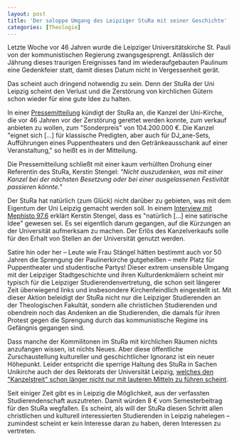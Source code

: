 ```yaml
---
layout: post
title: 'Der saloppe Umgang des Leipziger StuRa mit seiner Geschichte'
categories: [Theologie]
---
```


Letzte Woche vor 46 Jahren wurde die Leipziger Universitätskirche St. Pauli von der kommunistischen Regierung zwangsgesprengt. Anlässlich der Jährung dieses traurigen Ereignisses fand im wiederaufgebauten Paulinum eine Gedenkfeier statt, damit dieses Datum nicht in Vergessenheit gerät.

Das scheint auch dringend notwendig zu sein. Denn der StuRa der Uni Leipzig scheint den Verlust und die Zerstörung von kirchlichen Gütern schon wieder für eine gute Idee zu halten.

In einer [Pressemitteilung](http://stura.uni-leipzig.de/news/kanzelverkauf-fuer-die-hochschulfinanzierung-sachsen) kündigt der StuRa an, die Kanzel der Uni-Kirche, die vor 46 Jahren vor der Zerstörung gerettet werden konnte, zum verkauf anbieten zu wollen, zum "Sonderpreis" von 104.200.000 €. Die Kanzel "eignet sich […] für klassische Predigten, aber auch für DJ_ane-Sets, Aufführungen eines Puppentheaters und den Getränkeausschank auf einer Veranstaltung," so heißt es in der Mitteilung.

Die Pressemitteilung schließt mit einer kaum verhüllten Drohung einer Referentin des StuRa, Kerstin Stengel: *"Nicht auszudenken, was mit einer Kanzel bei der nächsten Besetzung oder bei einer ausgelassenen Festivität passieren könnte."*

Der StuRa hat natürlich (zum Glück) nicht darüber zu gebieten, was mit dem Eigentum der Uni Leipzig gemacht werden soll. In einem [Interview mit Mephisto 97.6](https://mephisto976.de/news/goettliche-eingebung-43368) erklärt Kerstin Stengel, dass es "natürlich […] eine satirische Idee" gewesen sei. Es sei eigentlich darum gegangen, auf die Kürzungen an der Universität aufmerksam zu machen. Der Erlös des Kanzelverkaufs solle für den Erhalt von Stellen an der Universität genutzt werden.

Satire hin oder her – Leute wie Frau Stängel hätten bestimmt auch vor 50 Jahren die Sprengung der Paulinerkirche gutgeheißen – mehr Platz für Puppentheater und studentische Partys! Dieser extrem unsensible Umgang mit der Leipziger Stadtgeschichte und ihren Kulturdenkmälern scheint mir typisch für die Leipziger Studierendenvertretung, die schon seit längerer Zeit überwiegend links und insbesondere Kirchenfeindlich eingestellt ist. Mit dieser Aktion beleidigt der StuRa nicht nur die Leipziger Studierenden an der Theologischen Fakultät, sondern alle christlichen Studierenden und obendrein noch das Andenken an die Studierenden, die damals für ihren Protest gegen die Sprengung durch das kommunistische Regime ins Gefängnis gegangen sind.

Dass manche der Kommilitonen im StuRa mit kirchlichen Räumen nichts anzufangen wissen, ist nichts Neues. Aber diese öffentliche Zurschaustellung kultureller und geschichtlicher Ignoranz ist ein neuer Höhepunkt. Leider entspricht die sperrige Haltung des StuRa in Sachen Unikirche auch der des Rektorats der Universität Leipzig, [welches den "Kanzelstreit" schon länger nicht nur mit lauteren Mitteln zu führen scheint](http://www.theologiestudierende.de/2014/04/04/die-kanzelfrage-der-leipziger-uni-kirche/).

Seit einiger Zeit gibt es in Leipzig die Möglichkeit, aus der verfassten Studierendenschaft auszutreten. Damit würden 8 € vom Semesterbeitrag für den StuRa wegfallen. Es scheint, als will der StuRa diesen Schritt allen christlichen und kulturell interessierten Studierenden in Leipzig nahelegen – zumindest scheint er kein Interesse daran zu haben, deren Interessen zu vertreten.